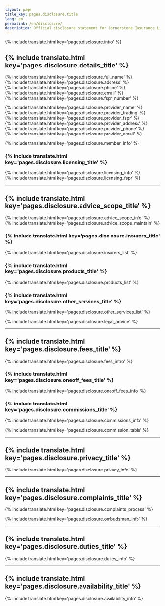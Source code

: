 ```yaml
---
layout: page
title_key: pages.disclosure.title
lang: en
permalink: /en/disclosure/
description: Official disclosure statement for Cornerstone Insurance Limited, FSP registered insurance advisor. Learn about our licensing, services, and regulatory compliance.
---
```


{% include translate.html key='pages.disclosure.intro' %}

## {% include translate.html key='pages.disclosure.details_title' %}

{% include translate.html key='pages.disclosure.full_name' %}  
{% include translate.html key='pages.disclosure.address' %}  
{% include translate.html key='pages.disclosure.phone' %}  
{% include translate.html key='pages.disclosure.email' %}  
{% include translate.html key='pages.disclosure.fspr_number' %}  

{% include translate.html key='pages.disclosure.provider_name' %}  
{% include translate.html key='pages.disclosure.provider_trading' %}  
{% include translate.html key='pages.disclosure.provider_fspr' %}  
{% include translate.html key='pages.disclosure.provider_address' %}  
{% include translate.html key='pages.disclosure.provider_phone' %}  
{% include translate.html key='pages.disclosure.provider_email' %}  

{% include translate.html key='pages.disclosure.member_info' %}

### {% include translate.html key='pages.disclosure.licensing_title' %}

{% include translate.html key='pages.disclosure.licensing_info' %}  
{% include translate.html key='pages.disclosure.licensing_fspr' %}

---

## {% include translate.html key='pages.disclosure.advice_scope_title' %}

{% include translate.html key='pages.disclosure.advice_scope_info' %}  
{% include translate.html key='pages.disclosure.advice_scope_maintain' %}

### {% include translate.html key='pages.disclosure.insurers_title' %}

{% include translate.html key='pages.disclosure.insurers_list' %}

### {% include translate.html key='pages.disclosure.products_title' %}

{% include translate.html key='pages.disclosure.products_list' %}

### {% include translate.html key='pages.disclosure.other_services_title' %}

{% include translate.html key='pages.disclosure.other_services_list' %}

{% include translate.html key='pages.disclosure.legal_advice' %}

---

## {% include translate.html key='pages.disclosure.fees_title' %}

{% include translate.html key='pages.disclosure.fees_intro' %}

### {% include translate.html key='pages.disclosure.oneoff_fees_title' %}

{% include translate.html key='pages.disclosure.oneoff_fees_info' %}

### {% include translate.html key='pages.disclosure.commissions_title' %}

{% include translate.html key='pages.disclosure.commissions_info' %}

{% include translate.html key='pages.disclosure.commission_table' %}

---

## {% include translate.html key='pages.disclosure.privacy_title' %}

{% include translate.html key='pages.disclosure.privacy_info' %}

---

## {% include translate.html key='pages.disclosure.complaints_title' %}

{% include translate.html key='pages.disclosure.complaints_process' %}

{% include translate.html key='pages.disclosure.ombudsman_info' %}

---

## {% include translate.html key='pages.disclosure.duties_title' %}

{% include translate.html key='pages.disclosure.duties_info' %}

---

## {% include translate.html key='pages.disclosure.availability_title' %}

{% include translate.html key='pages.disclosure.availability_info' %}
